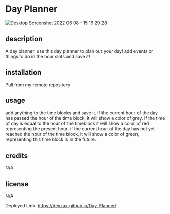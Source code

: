 # Day Planner

![Desktop Screenshot 2022 06 08 - 15 19 29 28](https://user-images.githubusercontent.com/102763270/172699062-fef45bea-58c8-4be1-ad3c-feba0da621b8.png)


## description

A day planner. use this day planner to plan out your day! add events or things to do in the hour slots and save it!

## installation

Pull from my remote repository

## usage

add anything to the time blocks and save it. if the current hour of the day has passed the hour of the time block, it will show a color of grey. If the time of day is equal to the hour of the timeblock it will show a color of red representing the present hour. if the current hour of the day has not yet reached the hour of the time block, it will show a color of green, representing this time block is in the future.

## credits

N/A

## license 

N/A

Deployed Link: https://dexzax.github.io/Day-Planner/

